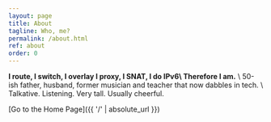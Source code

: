 ```yaml
---
layout: page
title: About
tagline: Who, me?
permalink: /about.html
ref: about
order: 0
---
```


__I route, I switch, I overlay
I proxy, I SNAT, I do IPv6\\
Therefore I am.__ \\
50-ish father, husband, former musician and teacher that now dabbles in tech. \\
Talkative. Listening. Very tall. Usually cheerful.


[Go to the Home Page]({{ '/' | absolute_url }})
